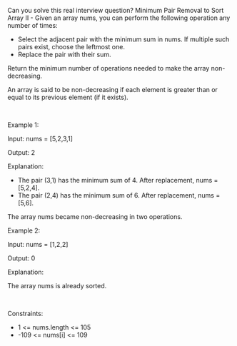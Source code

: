 Can you solve this real interview question? Minimum Pair Removal to Sort Array II - Given an array nums, you can perform the following operation any number of times:

 * Select the adjacent pair with the minimum sum in nums. If multiple such pairs exist, choose the leftmost one.
 * Replace the pair with their sum.

Return the minimum number of operations needed to make the array non-decreasing.

An array is said to be non-decreasing if each element is greater than or equal to its previous element (if it exists).

 

Example 1:

Input: nums = [5,2,3,1]

Output: 2

Explanation:

 * The pair (3,1) has the minimum sum of 4. After replacement, nums = [5,2,4].
 * The pair (2,4) has the minimum sum of 6. After replacement, nums = [5,6].

The array nums became non-decreasing in two operations.

Example 2:

Input: nums = [1,2,2]

Output: 0

Explanation:

The array nums is already sorted.

 

Constraints:

 * 1 <= nums.length <= 105
 * -109 <= nums[i] <= 109